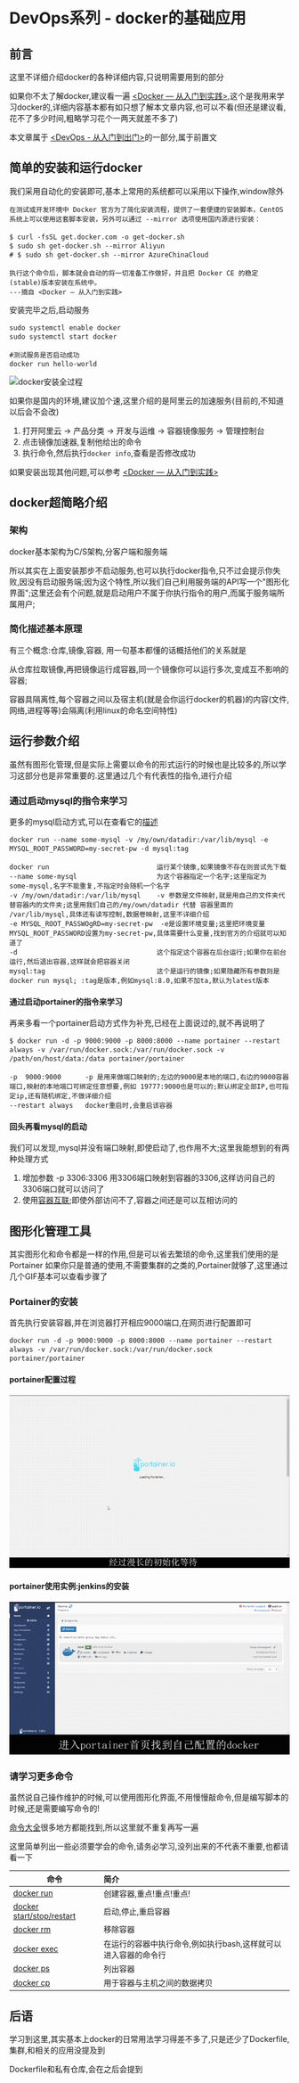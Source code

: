 # DevOps系列 - docker的基础应用
## 前言
这里不详细介绍docker的各种详细内容,只说明需要用到的部分

如果你不太了解docker,建议看一遍 [<Docker — 从入门到实践>](https://yeasy.gitbooks.io/docker_practice/content/),这个是我用来学习docker的,详细内容基本都有如只想了解本文章内容,也可以不看(但还是建议看,花不了多少时间,粗略学习花个一两天就差不多了)

本文章属于 [<DevOps - 从入门到出门>](https://github.com/meislzhua/DevOps)的一部分,属于前置文

## 简单的安装和运行docker
我们采用自动化的安装即可,基本上常用的系统都可以采用以下操作,window除外
```
在测试或开发环境中 Docker 官方为了简化安装流程，提供了一套便捷的安装脚本，CentOS 系统上可以使用这套脚本安装，另外可以通过 --mirror 选项使用国内源进行安装：

$ curl -fsSL get.docker.com -o get-docker.sh
$ sudo sh get-docker.sh --mirror Aliyun
# $ sudo sh get-docker.sh --mirror AzureChinaCloud

执行这个命令后，脚本就会自动的将一切准备工作做好，并且把 Docker CE 的稳定(stable)版本安装在系统中。
---摘自 <Docker — 从入门到实践>
```

安装完毕之后,启动服务
```
sudo systemctl enable docker
sudo systemctl start docker

#测试服务是否启动成功
docker run hello-world
```



![docker安装全过程](img/docker/install.gif) 

如果你是国内的环境,建议加个速,这里介绍的是阿里云的加速服务(目前的,不知道以后会不会改)

1. 打开阿里云 → 产品分类 → 开发与运维 → 容器镜像服务 → 管理控制台
2. 点击镜像加速器,复制他给出的命令
3. 执行命令,然后执行`docker info`,查看是否修改成功



如果安装出现其他问题,可以参考 [<Docker — 从入门到实践>](https://yeasy.gitbooks.io/docker_practice/content/install/)

## docker超简略介绍
### 架构
docker基本架构为C/S架构,分客户端和服务端

所以其实在上面安装那步不启动服务,也可以执行docker指令,只不过会提示你失败,因没有启动服务端;因为这个特性,所以我们自己利用服务端的API写一个"图形化界面";这里还会有个问题,就是启动用户不属于你执行指令的用户,而属于服务端所属用户;

### 简化描述基本原理
有三个概念:仓库,镜像,容器, 用一句基本都懂的话概括他们的关系就是

从仓库拉取镜像,再把镜像运行成容器,同一个镜像你可以运行多次,变成互不影响的容器;

容器具隔离性,每个容器之间以及宿主机(就是会你运行docker的机器)的内容(文件,网络,进程等等)会隔离(利用linux的命名空间特性)

## 运行参数介绍
虽然有图形化管理,但是实际上需要以命令的形式运行的时候也是比较多的,所以学习这部分也是非常重要的.这里通过几个有代表性的指令,进行介绍

### 通过启动mysql的指令来学习
更多的mysql启动方式,可以在查看它的[描述](https://hub.docker.com/_/mysql)
```
docker run --name some-mysql -v /my/own/datadir:/var/lib/mysql -e MYSQL_ROOT_PASSWORD=my-secret-pw -d mysql:tag

docker run                           运行某个镜像,如果镜像不存在则尝试先下载
--name some-mysql                    为这个容器指定一个名字;这里指定为 some-mysql,名字不能重复,不指定时会随机一个名字
-v /my/own/datadir:/var/lib/mysql    -v 参数是文件映射,就是用自己的文件夹代替容器内的文件夹;这里用我们自己的/my/own/datadir 代替 容器里面的 /var/lib/mysql,具体还有读写控制,数据卷映射,这里不详细介绍
-e MYSQL_ROOT_PASSWOgRD=my-secret-pw  -e是设置环境变量;这里把环境变量MYSQL_ROOT_PASSWORD设置为my-secret-pw,具体需要什么变量,找到官方的介绍就可以知道了
-d                                   这个指定这个容器在后台运行;如果你在前台运行,然后退出容器,这样就会把容器关闭
mysql:tag                            这个是运行的镜像;如果隐藏所有参数则是docker run mysql; :tag是版本,例如mysql:8.0,如果不加ta,默认为latest版本
```


#### 通过启动portainer的指令来学习
再来多看一个portainer启动方式作为补充,已经在上面说过的,就不再说明了
```
$ docker run -d -p 9000:9000 -p 8000:8000 --name portainer --restart always -v /var/run/docker.sock:/var/run/docker.sock -v /path/on/host/data:/data portainer/portainer

-p  9000:9000      -p 是用来做端口映射的;左边的9000是本地的端口,右边的9000容器端口,映射的本地端口可绑定任意想要,例如 19777:9000也是可以的;默认绑定全部IP,也可指定ip,还有随机绑定,不做详细介绍
--restart always   docker重启时,会重启该容器
```

#### 回头再看mysql的启动
我们可以发现,mysql并没有端口映射,即使启动了,也作用不大;这里我能想到的有两种处理方式

1. 增加参数 -p 3306:3306 用3306端口映射到容器的3306,这样访问自己的3306端口就可以访问了
2. 使用[容器互联](https://yeasy.gitbooks.io/docker_practice/content/network/linking.html);即使外部访问不了,容器之间还是可以互相访问的

## 图形化管理工具
其实图形化和命令都是一样的作用,但是可以省去繁琐的命令,这里我们使用的是Portainer
如果你只是普通的使用,不需要集群的之类的,Portainer就够了,这里通过几个GIF基本可以查看步骤了

### Portainer的安装
首先执行安装容器,并在浏览器打开相应9000端口,在网页进行配置即可
```
docker run -d -p 9000:9000 -p 8000:8000 --name portainer --restart always -v /var/run/docker.sock:/var/run/docker.sock  portainer/portainer
```


#### portainer配置过程
![portainer配置过程](img/docker/portainer_install.gif) 

#### portainer使用实例:jenkins的安装
![portainer使用实例:jenkins的安装](img/docker/jenkins_install.gif) 

### 请学习更多命令
虽然说自己操作维护的时候,可以使用图形化界面,不用慢慢敲命令,但是编写脚本的时候,还是需要编写命令的!

[命令大全](https://www.runoob.com/docker/docker-command-manual.html)很多地方都能找到,所以这里就不重复再写一遍

这里简单列出一些必须要学会的命令,请务必学习,没列出来的不代表不重要,也都请看一下

| 命令        | 简介           |
| ------------- |:-------------|
| [docker run](https://www.runoob.com/docker/docker-run-command.html)      | 创建容器,重点!重点!重点! | 
| [docker start/stop/restart](https://www.runoob.com/docker/docker-start-stop-restart-command.html)     | 启动,停止,重启容器      | 
| [docker rm](https://www.runoob.com/docker/docker-rm-command.html)     | 移除容器      | 
| [docker exec](https://www.runoob.com/docker/docker-exec-command.html) | 在运行的容器中执行命令,例如执行bash,这样就可以进入容器的命令行      |   
| [docker ps](https://www.runoob.com/docker/docker-ps-command.html) | 列出容器     |   
| [docker cp](https://www.runoob.com/docker/docker-cp-command.html) | 用于容器与主机之间的数据拷贝     |   

## 后语
学习到这里,其实基本上docker的日常用法学习得差不多了,只是还少了Dockerfile,集群,和相关的应用没提及到

Dockerfile和私有仓库,会在之后会提到